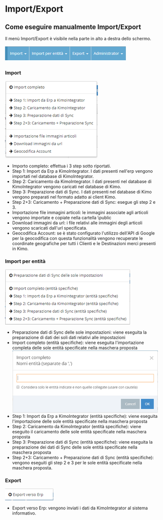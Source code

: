 # Import/Export

## Come eseguire manualmente Import/Export

Il menù Import/Export è visibile nella parte in alto a destra dello schermo.

![](../.gitbook/assets/menu-import-export.PNG)

### Import

![](../.gitbook/assets/image%20%283%29.png)

* Importo completo: effettua i 3 step sotto riportati. 
* Step 1: Import da Erp a KimoIntegrator. I dati presenti nell'erp vengono importati nel database di KimoIntegrator.
* Step 2: Caricamento da KimoIntegrator. I dati presenti nel database di KimoIntegrator vengono caricati nel database di Kimo.
* Step 3: Preparazione dati di Sync. I dati presenti nel database di Kimo vengono preparati nel formato adatto ai client Kimo.
* Step 2+3: Caricamento +  Preparazione dati di Sync: esegue gli step 2 e 3.
* Importazione file immagini articoli: le immagini associate agli articoli vengono importate e copiate nella cartella \public
* Download immagini da url: i file relativi alle immagini degli articoli vengono scaricati dall'url specificata.
* Geocodifica Account: se è stato configurato l'utilizzo dell'API di Google per la geocodifica con questa funzionalità vengono recuperate le coordinate geografiche per tutti i Clienti e le Destinazioni merci presenti in Kimo.

### Import per entità

![](../.gitbook/assets/import-per-entita.PNG)

* Preparazione dati di Sync delle sole impostazioni: viene eseguita la preparazione di dati dei soli dati relativi alle impostazioni
* Import completo \(entità specifiche\): viene eseguita l'importazione completa delle sole entità specificate nella maschera proposta  ![](../.gitbook/assets/import-da-entita-specifica.PNG) 
* Step 1: Import da Erp a KimoIntegrator \(entità specifiche\): viene eseguita l'importazione delle sole entità specificate nella maschera proposta
* Step 2: Caricamento da KimoIntegrator \(entità specifiche\): viene eseguito il caricamento delle sole entità specificate nella maschera proposta
* Step 3: Preparazione dati di Sync \(entità specifiche\): viene eseguita la preparazione dei dati di Sync delle sole entità specificate nella maschera proposta
* Step 2+3: Caricamento +  Preparazione dati di Sync \(entità specifiche\): vengono eseguiti gli step 2 e 3 per le sole entità specificate nella maschera proposta.

### Export

![](../.gitbook/assets/image%20%2824%29.png)



* Export verso Erp: vengono inviati i dati da KimoIntegrator al sistema informativo.



### 

